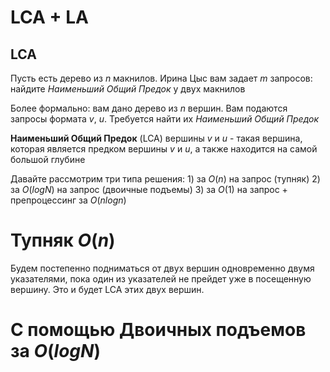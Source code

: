 # LCA + LA

## LCA

Пусть есть дерево из $n$ макнилов. Ирина Цыс вам задает $m$ запросов: найдите *Наименьший Общий Предок* у двух макнилов

Более формально: вам дано дерево из $n$ вершин. Вам подаются запросы формата $v$, $u$. Требуется найти их *Наименьший Общий Предок*

**Наименьший Общий Предок** (LCA) вершины $v$ и $u$ - такая вершина, которая является предком вершины $v$ и $u$, а также находится на самой большой глубине

Давайте рассмотрим три типа решения:
    1) за $O(n)$ на запрос (тупняк)
    2) за $O(logN)$ на запрос (двоичные подъемы)
    3) за $O(1)$ на запрос + препроцессинг за $O(nlogn)$

# Тупняк $O(n)$

Будем постепенно подниматься от двух вершин одновременно двумя указателями, пока один из указателей не прейдет уже в посещенную вершину.
Это и будет LCA этих двух вершин.

# С помощью Двоичных подъемов за $O(logN)$

